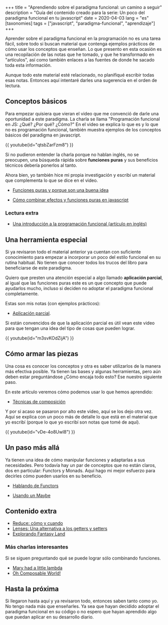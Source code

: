 +++
title = "Aprendiendo sobre el paradigma funcional: un camino a seguir" 
description = "Guía del contenido creado para la serie: Un poco del paradigma funcional en tu javascript"
date = 2020-04-03
lang = "es"
[taxonomies]
tags = ["javascript", "paradigma-funcional", "aprendizaje"]
+++

Aprender sobre el paradigma funcional en la programación no es una tarea fácil, sobre todo si buscan material que contenga ejemplos prácticos de cómo usar los conceptos que enseñan. Lo que presento en esta ocasión es una recopilación de las notas que he tomado, y que he transformado en "artículos", así como también enlaces a las fuentes de donde he sacado toda esta información.

Aunque todo este material esté relacionado, no planifiqué escribir todas esas notas. Entonces aquí intentaré darles una sugerencia en el orden de lectura.

## Conceptos básicos

Para empezar quisiera que vieran el video que me convenció de darle una oportunidad a este paradigma. La charla se llama "Programación funcional en JS: ¿Qué? ¿Por qué? ¿Cómo?" En el video se explica lo que es y lo que no es programación funcional, también muestra ejemplos de los conceptos básicos del paradigma en javascript.

{{ youtube(id="qtsbZarFzm8") }}

Si no pudieron entender la charla porque no hablan inglés, no se preocupen, una búsqueda rápida sobre **funciones puras** y sus beneficios técnicos debería ponerlos al tanto.

Ahora bien, yo también hice mi propia investigación y escribí un material que complementa lo que se dice en el video.  

- [Funciones puras y porque son una buena idea](@/web-development/learn-fp/pure-functions.es.md)

- [Cómo combinar efectos y funciones puras en javascript](@/web-development/learn-fp/dealing-with-side-effects-and-pure-functions.es.md)

### Lectura extra

- [Una introducción a la programación funcional (artículo en inglés)](https://codewords.recurse.com/issues/one/an-introduction-to-functional-programming)

## Una herramienta especial

Si ya revisaron todo el material anterior ya cuentan con suficiente conocimiento para empezar a incorporar un poco del estilo funcional en su rutina habitual. No tienen que conocer todos los trucos del libro para beneficiarse de este paradigma.

Quiero que presten una atención especial a algo llamado **aplicación parcial**, al igual que las funciones puras este es un que concepto que puede ayudarlos mucho, incluso si deciden no adoptar el paradigma funcional completamente.

Estas son mis notas (con ejemplos prácticos): 
- [Aplicación parcial](@/web-development/learn-fp/partial-application.es.md).

Si están convencidos de que la aplicación parcial es útil vean este video para que tengan una idea del tipo de cosas que pueden lograr.

{{ youtube(id="m3svKOdZijA") }}

## Cómo armar las piezas

Una cosa es conocer los conceptos y otra es saber utilizarlos de la manera más efectiva posible. Ya tienen las bases y algunas herramientas, pero aún deben estar preguntándose ¿Cómo encaja todo esto? Ese nuestro siguiente paso. 

En este artículo veremos cómo podemos usar lo que hemos aprendido:

- [Técnicas de composición](@/web-development/learn-fp/composition-techniques.es.md)

Y por si acaso se pasaron por alto este video, aquí se los dejo otra vez. Aquí se explica con un poco más de detalle lo que está en el material que yo escribí (porque lo que yo escribí son notas que tomé de aquí).

{{ youtube(id="vDe-4o8Uwl8") }}

## Un paso más allá

Ya tienen una idea de cómo manipular funciones y adaptarlas a sus necesidades. Pero todavía hay un par de conceptos que no están claros, dos en particular: Functors y Monads. Aquí hago mi mejor esfuerzo para decirles cómo pueden usarlos en su beneficio. 

- [Hablando de Functors](@/web-development/learn-fp/the-power-of-map.es.md)

- [Usando un Maybe](@/web-development/learn-fp/using-a-maybe.es.md)

## Contenido extra

- [Reduce: cómo y cuando](@/web-development/learn-fp/reduce-how-and-when.es.md)
- [Lenses: Una alternativa a los getters y setters](@/web-development/learn-fp/lenses-a-k-a-composable-getters-and-setters.es.md)
- [Explorando Fantasy Land](@/web-development/learn-fp/discriminated-unions-and-fantasy-land.es.md)

### Más charlas interesantes

Si se siguen preguntando qué se puede lograr sólo combinando funciones.

- [Mary had a little lambda](https://www.youtube.com/watch?v=7BsfMMYvGaU)
- [Oh Composable World!](https://www.youtube.com/watch?v=SfWR3dKnFIo)

## Hasta la próxima

Si llegaron hasta aquí y ya revisaron todo, entonces saben tanto como yo. No tengo nada más que enseñarles. Ya sea que hayan decidido adoptar el paradigma funcional en su código o no espero que hayan aprendido algo que puedan aplicar en su desarrollo diario.
